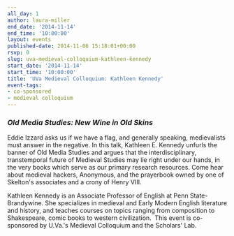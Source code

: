 ```yaml
---
all_day: 1
author: laura-miller
end_date: '2014-11-14'
end_time: '10:00:00'
layout: events
published-date: 2014-11-06 15:18:01+00:00
rsvp: 0
slug: uva-medieval-colloquium-kathleen-kennedy
start_date: '2014-11-14'
start_time: '10:00:00'
title: 'UVa Medieval Colloquium: Kathleen Kennedy'
event-tags:
- co-sponsored
- medieval colloquium
---
```


### _Old Media Studies: New Wine in Old Skins_


Eddie Izzard asks us if we have a flag, and generally speaking, medievalists must answer in the negative. In this talk, Kathleen E. Kennedy unfurls the banner of Old Media Studies and argues that the interdisciplinary, transtemporal future of Medieval Studies may lie right under our hands, in the very books which serve as our primary research resources. Come hear about medieval hackers, Anonymous, and the prayerbook owned by one of Skelton's associates and a crony of Henry VIII.

Kathleen Kennedy is an Associate Professor of English at Penn State-Brandywine. She specializes in medieval and Early Modern English literature and history, and teaches courses on topics ranging from composition to Shakespeare, comic books to western civilization.  This event is co-sponsored by U.Va.'s Medieval Colloquium and the Scholars' Lab.


